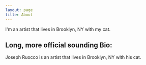 ```yaml
---
layout: page
title: About
---
```


I'm an artist that lives in Brooklyn, NY with my cat. 

## Long, more official sounding Bio: 
Joseph Ruocco is an artist that lives in Brooklyn, NY with his cat. 
